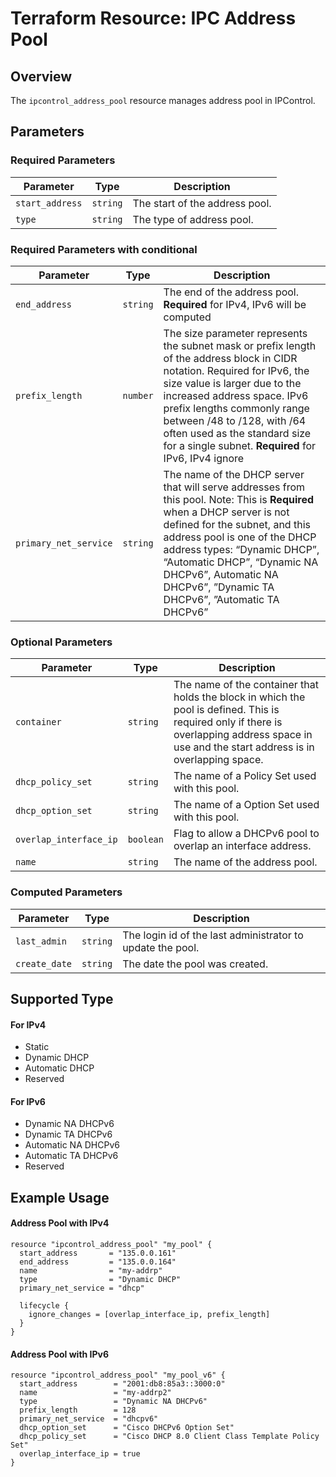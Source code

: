 # Terraform Resource: IPC Address Pool

## Overview

The `ipcontrol_address_pool` resource manages address pool in IPControl.

## Parameters

### Required Parameters

| Parameter | Type | Description |
|-----------|------|-------------|
| `start_address` | `string` | The start of the address pool. |
| `type` | `string` | The type of address pool. |

### Required Parameters with conditional

| Parameter | Type | Description |
|-----------|------|-------------|
| `end_address` | `string` | The end of the address pool. **Required** for IPv4, IPv6 will be computed |
| `prefix_length` | `number` | The size parameter represents the subnet mask or prefix length of the address block in CIDR notation. Required for IPv6, the size value is larger due to the increased address space. IPv6 prefix lengths commonly range between /48 to /128, with /64 often used as the standard size for a single subnet. **Required** for IPv6, IPv4 ignore |
| `primary_net_service` | `string` |The name of the DHCP server that will serve addresses from this pool. Note: This is **Required** when a DHCP server is not defined for the subnet, and this address pool is one of the DHCP address types:  “Dynamic DHCP”, “Automatic DHCP”, “Dynamic NA DHCPv6”,  Automatic NA DHCPv6”, ”Dynamic TA DHCPv6”, ”Automatic TA DHCPv6” |

### Optional Parameters

| Parameter | Type | Description |
|-----------|------|-------------|
| `container` | `string` | The name of the container that holds the block in which the pool is defined. This is required only if there is overlapping address space in use and the start address is in overlapping space. |
| `dhcp_policy_set` | `string` | The name of a Policy Set used with this pool. |
| `dhcp_option_set` | `string` | The name of a Option Set used with this pool. |
| `overlap_interface_ip` | `boolean` | Flag to allow a DHCPv6 pool to overlap an interface address. |
| `name` | `string` | The name of the address pool. |

### Computed Parameters

| Parameter | Type | Description |
|-----------|------|-------------|
| `last_admin` | `string` | The login id of the last administrator to update the pool. |
| `create_date` | `string` | The date the pool was created. |



## Supported Type
#### For IPv4
- Static
- Dynamic DHCP
- Automatic DHCP
- Reserved
#### For IPv6
- Dynamic NA DHCPv6
- Dynamic TA DHCPv6
- Automatic NA DHCPv6
- Automatic TA DHCPv6
- Reserved

## Example Usage

#### Address Pool with IPv4
```hcl
resource "ipcontrol_address_pool" "my_pool" {
  start_address       = "135.0.0.161"
  end_address         = "135.0.0.164"
  name                = "my-addrp"
  type                = "Dynamic DHCP"
  primary_net_service = "dhcp"

  lifecycle {
    ignore_changes = [overlap_interface_ip, prefix_length]
  }
}
```
#### Address Pool with IPv6
```hcl
resource "ipcontrol_address_pool" "my_pool_v6" {
  start_address        = "2001:db8:85a3::3000:0"
  name                 = "my-addrp2"
  type                 = "Dynamic NA DHCPv6"
  prefix_length        = 128
  primary_net_service  = "dhcpv6"
  dhcp_option_set      = "Cisco DHCPv6 Option Set"
  dhcp_policy_set      = "Cisco DHCP 8.0 Client Class Template Policy Set"
  overlap_interface_ip = true
}

```